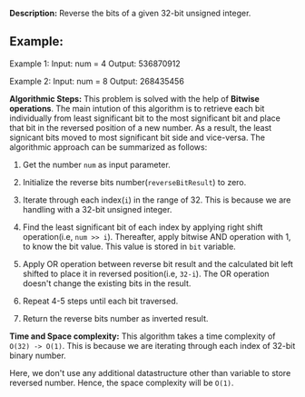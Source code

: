 **Description:**
Reverse the bits of a given 32-bit unsigned integer.

## Example:
Example 1:
Input: num = 4
Output: 536870912

Example 2:
Input: num = 8
Output: 268435456

**Algorithmic Steps:**
This problem is solved with the help of **Bitwise operations**. The main intution of this algorithm is to retrieve each bit individually from least significant bit to the most significant bit and place that bit in the reversed position of a new number. As a result, the least signicant bits moved to most significant bit side and vice-versa. The algorithmic approach can be summarized as follows: 

1. Get the number `num` as input parameter.

2. Initialize the reverse bits number(`reverseBitResult`) to zero.
   
3. Iterate through each index(`i`) in the range of 32. This is because we are handling with a 32-bit unsigned integer.
   
4. Find the least significant bit of each index by applying right shift operation(i.e, `num >> i`). Thereafter, apply bitwise AND operation with 1, to know the bit value. This value is stored in `bit` variable.
   
5. Apply OR operation between reverse bit result and the calculated bit left shifted to place it in reversed position(i.e, `32-i`). The OR operation doesn't change the existing bits in the result.
   
6. Repeat 4-5 steps until each bit traversed.

7. Return the reverse bits number as inverted result.


**Time and Space complexity:**
This algorithm takes a time complexity of `O(32) -> O(1)`. This is because we are iterating through each index of 32-bit binary number.

Here, we don't use any additional datastructure other than variable to store reversed number. Hence, the space complexity will be `O(1)`.